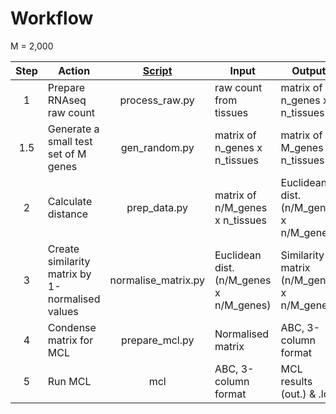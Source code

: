 # Workflow   

M = 2,000

Step | Action | [Script](https://github.com/dmtr13/cluster/tree/master/bin) | Input | Output  
:---: | --- | :---: | --- | ---   
1 | Prepare RNAseq raw count | process_raw.py | raw count from tissues |  matrix of n_genes x n_tissues  
1.5 | Generate a small test set of M genes | gen_random.py | matrix of n_genes x n_tissues  | matrix of M_genes x n_tissues
2 | Calculate distance | prep_data.py | matrix of n/M_genes x n_tissues | Euclidean dist. (n/M_genes x n/M_genes)  
3 | Create similarity matrix by 1-normalised values | normalise_matrix.py | Euclidean dist. (n/M_genes x n/M_genes) | Similarity matrix (n/M_genes x n/M_genes)
4 | Condense matrix for MCL | prepare_mcl.py | Normalised matrix | ABC, 3-column format
5 | Run MCL | mcl | ABC, 3-column format | MCL results (out.) & .log  
